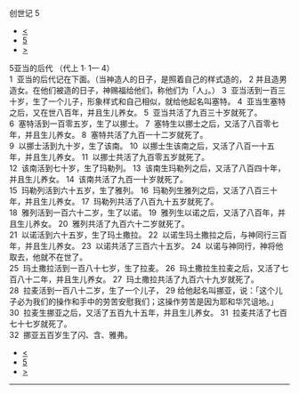 ﻿





 创世记 5




* [<](bible/GEN04.md)
* [5](bible/GEN.md)
* [>](bible/GEN06.md)



 
5亚当的后代 （代上 1· 1— 4）  
1  亚当的后代记在下面。（当神造人的日子，是照着自己的样式造的， 
2 并且造男造女。在他们被造的日子，神赐福给他们，称他们为「人」。） 
3  亚当活到一百三十岁，生了一个儿子，形象样式和自己相似，就给他起名叫塞特。 
4  亚当生塞特之后，又在世八百年，并且生儿养女。 
5  亚当共活了九百三十岁就死了。  
6  塞特活到一百零五岁，生了以挪士。 
7  塞特生以挪士之后，又活了八百零七年，并且生儿养女。 
8  塞特共活了九百一十二岁就死了。  
9  以挪士活到九十岁，生了该南。 
10  以挪士生该南之后，又活了八百一十五年，并且生儿养女。 
11  以挪士共活了九百零五岁就死了。  
12  该南活到七十岁，生了玛勒列。 
13  该南生玛勒列之后，又活了八百四十年，并且生儿养女。 
14  该南共活了九百一十岁就死了。  
15  玛勒列活到六十五岁，生了雅列。 
16  玛勒列生雅列之后，又活了八百三十年，并且生儿养女。 
17  玛勒列共活了八百九十五岁就死了。  
18  雅列活到一百六十二岁，生了以诺。 
19  雅列生以诺之后，又活了八百年，并且生儿养女。 
20  雅列共活了九百六十二岁就死了。  
21  以诺活到六十五岁，生了玛土撒拉。 
22  以诺生玛土撒拉之后，与神同行三百年，并且生儿养女。 
23  以诺共活了三百六十五岁。 
24  以诺与神同行，神将他取去，他就不在世了。  
25  玛土撒拉活到一百八十七岁，生了拉麦。 
26  玛土撒拉生拉麦之后，又活了七百八十二年，并且生儿养女。 
27  玛土撒拉共活了九百六十九岁就死了。  
28  拉麦活到一百八十二岁，生了一个儿子， 
29 给他起名叫挪亚，说：「这个儿子必为我们的操作和手中的劳苦安慰我们；这操作劳苦是因为耶和华咒诅地。」 
30  拉麦生挪亚之后，又活了五百九十五年，并且生儿养女。 
31  拉麦共活了七百七十七岁就死了。  
32  挪亚五百岁生了闪、含、雅弗。 
* [<](bible/GEN04.md)
* [5](bible/GEN.md)
* [>](bible/GEN06.md)





---









